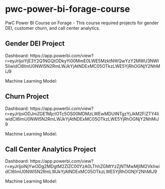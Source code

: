 # pwc-power-bi-forage-course
PwC Power BI Course on Forage - This course required projects for gender DEI, customer churn, and call center analytics.



<h2>Gender DEI Project</h2>
Dashboard: https://app.powerbi.com/view?r=eyJrIjoiYjE3Y2Q1NGQtODkyYi00MmE0LWE5MzktNWQwYzY2MWU3NWI5IiwidCI6ImU0NWI5N2RmLWJkYjAtNDExMC05OTkzLWE5YjRhOGNjY2NhMiJ9

Machine Learning Model: 

<h2>Churn Project</h2>
Dashboard: https://app.powerbi.com/view?r=eyJrIjoiODJmZGE1MjctOTc5OS00MDMzLWEwMDUtNTgzYjJkM2FiZTY4IiwidCI6ImU0NWI5N2RmLWJkYjAtNDExMC05OTkzLWE5YjRhOGNjY2NhMiJ9

Machine Learning Model:

<h2>Call Center Analytics Project</h2>
Dashboard: https://app.powerbi.com/view?r=eyJrIjoiNjYwODg2MDgtM2ZlZC00YzA0LThhZGMtYzZjNTMwMjllM2VkIiwidCI6ImU0NWI5N2RmLWJkYjAtNDExMC05OTkzLWE5YjRhOGNjY2NhMiJ9

Machine Learning Model: 
